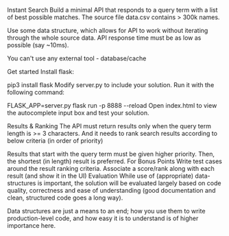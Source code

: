Instant Search
Build a minimal API that responds to a query term with a list of best possible matches. The source file data.csv contains > 300k names.

Use some data structure, which allows for API to work without iterating through the whole source data. API response time must be as low as possible (say ~10ms).

You can't use any external tool - database/cache

Get started
Install flask:

pip3 install flask
Modify server.py to include your solution. Run it with the following command:

FLASK_APP=server.py flask run -p 8888 --reload
Open index.html to view the autocomplete input box and test your solution.

Results & Ranking
The API must return results only when the query term length is >= 3 characters. And it needs to rank search results according to below criteria (in order of priority)

Results that start with the query term must be given higher priority.
Then, the shortest (in length) result is preferred.
For Bonus Points
Write test cases around the result ranking criteria.
Associate a score/rank along with each result (and show it in the UI)
Evaluation
While use of (appropriate) data-structures is important, the solution will be evaluated largely based on code quality, correctness and ease of understanding (good documentation and clean, structured code goes a long way).

Data structures are just a means to an end; how you use them to write production-level code, and how easy it is to understand is of higher importance here.

